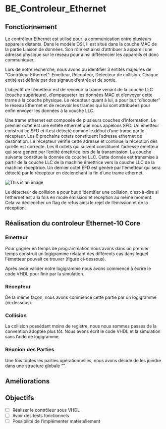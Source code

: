 # BE_Controleur_Ethernet


## Fonctionnement

Le contrôleur Ethernet est utilisé pour la communication entre plusieurs appareils distants. 
Dans le modèle OSI, Il est situé dans la couche MAC de la partie Liaison de données. 
Son rôle est ainsi d’attribuer à appareil une adresse physique sur le réseau pour ainsi différencier les appareils et donc communiquer.

Lors de notre recherche, nous avons pu identifier 3 entités majeures de "Contrôleur Ethernet”: Emetteur, Récepteur, Détecteur de collision. Chaque entité est définie par des signaux d’entrée et de sortie. 

L’objectif de l’émetteur est de recevoir la trame venant de la couche LLC (couche supérieure), d’empaqueter les données MAC et d’envoyer cette trame à la couche physique.
Le récepteur quant à lui, a pour but “d’écouter” le réseau Ethernet et de recevoir les trames qui lui sont attribuées pour enfin envoyer les données à la couche LLC.

Une trame ethernet est composée de plusieurs couches d’information. Le premier octet est une entête ethernet que nous appelons SFD. Un émetteur construit ce SFD et il est détecté comme le début d’une trame par le récepteur. Les 6 prochains octets constituent l’adresse ethernet de destination. Le récepteur vérifie cette adresse et continue la réception dès qu’elle est correcte. Les 6 octets qui suivent constituent l’adresse émetteur qui sera généré par l’entité émettrice lors de la transmission. La couche suivante constitue la donnée de couche LLC. Cette donnée est transmise à partir de la couche LLC de la machine émettrice vers la couche LLC de la machine réceptrice. Un dernier octet EFD est généré par l'émetteur qui sera détecté par le récepteur en déclenchant la fin d’une trame ethernet.

![This is an image](https://myoctocat.com/assets/images/base-octocat.svg)

Le détecteur de collision a pour but d’identifier une collision, c'est-à-dire si l’ethernet est à la fois en mode émission et réception au même moment. Cela va déclencher un flag de refus ainsi le rejet de l’émission et de la réception. 


## Réalisation du controleur Ethernet-10 Core

### Emetteur

Pour gagner en temps de programmation nous avons dans un premier temps construit un logigramme relatant des différents cas dans lequel l'émetteur pouvait ce trouver (figure ci-dessous). 

Après avoir valider notre logigramme nous avons commencé à écrire le code VHDL pour finir par la simulation.

### Récepteur

De la même façon, nous avons commencé cette partie par un logigramme (ci-dessous).

### Collision

La collision possédant moins de registre, nous nous sommes passés de la convention adoptée plus tôt. Nous avons écrit le code VHDL et la simulation sans l’aide de logigramme.

### Réunion des Parties

Une fois toutes les parties opérationnelles, nous avons décidé de les joindre dans une structure globale “”.

## Améliorations

## Objectifs
- [ ] Réaliser le contrôleur sous VHDL
- [ ] Avoir des tests fonctionnels
- [ ] Possibilité de l’implémenter matériellement
